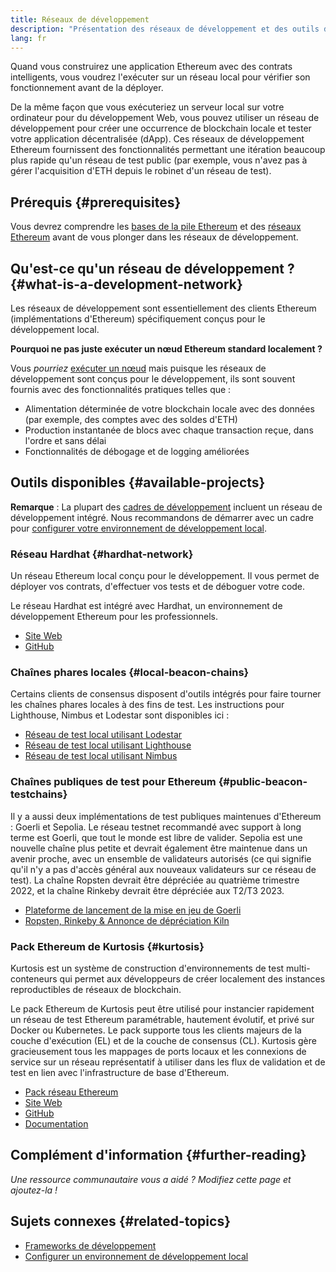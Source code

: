 ```yaml
---
title: Réseaux de développement
description: "Présentation des réseaux de développement et des outils disponibles pour \nconstruire des applications Ethereum."
lang: fr
---
```


Quand vous construirez une application Ethereum avec des contrats intelligents, vous voudrez l'exécuter sur un réseau local pour vérifier son fonctionnement avant de la déployer.

De la même façon que vous exécuteriez un serveur local sur votre ordinateur pour du développement Web, vous pouvez utiliser un réseau de développement pour créer une occurrence de blockchain locale et tester votre application décentralisée (dApp). Ces réseaux de développement Ethereum fournissent des fonctionnalités permettant une itération beaucoup plus rapide qu'un réseau de test public (par exemple, vous n'avez pas à gérer l'acquisition d'ETH depuis le robinet d'un réseau de test).

## Prérequis {#prerequisites}

Vous devrez comprendre les [bases de la pile Ethereum](/developers/docs/ethereum-stack/) et des [réseaux Ethereum](/developers/docs/networks/) avant de vous plonger dans les réseaux de développement.

## Qu'est-ce qu'un réseau de développement ? {#what-is-a-development-network}

Les réseaux de développement sont essentiellement des clients Ethereum (implémentations d'Ethereum) spécifiquement conçus pour le développement local.

**Pourquoi ne pas juste exécuter un nœud Ethereum standard localement ?**

Vous _pourriez_ [ exécuter un nœud](/developers/docs/nodes-and-clients/#running-your-own-node) mais puisque les réseaux de développement sont conçus pour le développement, ils sont souvent fournis avec des fonctionnalités pratiques telles que :

- Alimentation déterminée de votre blockchain locale avec des données (par exemple, des comptes avec des soldes d'ETH)
- Production instantanée de blocs avec chaque transaction reçue, dans l'ordre et sans délai
- Fonctionnalités de débogage et de logging améliorées

## Outils disponibles {#available-projects}

**Remarque** : La plupart des [cadres de développement](/developers/docs/frameworks/) incluent un réseau de développement intégré. Nous recommandons de démarrer avec un cadre pour [configurer votre environnement de développement local](/developers/local-environment/).

### Réseau Hardhat {#hardhat-network}

Un réseau Ethereum local conçu pour le développement. Il vous permet de déployer vos contrats, d'effectuer vos tests et de déboguer votre code.

Le réseau Hardhat est intégré avec Hardhat, un environnement de développement Ethereum pour les professionnels.

- [Site Web](https://hardhat.org/)
- [GitHub](https://github.com/nomiclabs/hardhat)

### Chaînes phares locales {#local-beacon-chains}

Certains clients de consensus disposent d'outils intégrés pour faire tourner les chaînes phares locales à des fins de test. Les instructions pour Lighthouse, Nimbus et Lodestar sont disponibles ici :

- [Réseau de test local utilisant Lodestar](https://chainsafe.github.io/lodestar/contribution/advanced-topics/setting-up-a-testnet#post-merge-local-testnet/)
- [Réseau de test local utilisant Lighthouse](https://lighthouse-book.sigmaprime.io/setup.html#local-testnets)
- [Réseau de test local utilisant Nimbus](https://github.com/status-im/nimbus-eth1/blob/master/fluffy/docs/local_testnet.md)

### Chaînes publiques de test pour Ethereum {#public-beacon-testchains}

Il y a aussi deux implémentations de test publiques maintenues d'Ethereum : Goerli et Sepolia. Le réseau testnet recommandé avec support à long terme est Goerli, que tout le monde est libre de valider. Sepolia est une nouvelle chaîne plus petite et devrait également être maintenue dans un avenir proche, avec un ensemble de validateurs autorisés (ce qui signifie qu'il n'y a pas d'accès général aux nouveaux validateurs sur ce réseau de test). La chaîne Ropsten devrait être dépréciée au quatrième trimestre 2022, et la chaîne Rinkeby devrait être dépréciée aux T2/T3 2023.

- [Plateforme de lancement de la mise en jeu de Goerli](https://goerli.launchpad.ethereum.org/)
- [Ropsten, Rinkeby & Annonce de dépréciation Kiln](https://blog.ethereum.org/2022/06/21/testnet-deprecation)

### Pack Ethereum de Kurtosis {#kurtosis}

Kurtosis est un système de construction d'environnements de test multi-conteneurs qui permet aux développeurs de créer localement des instances reproductibles de réseaux de blockchain.

Le pack Ethereum de Kurtosis peut être utilisé pour instancier rapidement un réseau de test Ethereum paramétrable, hautement évolutif, et privé sur Docker ou Kubernetes. Le pack supporte tous les clients majeurs de la couche d'exécution (EL) et de la couche de consensus (CL). Kurtosis gère gracieusement tous les mappages de ports locaux et les connexions de service sur un réseau représentatif à utiliser dans les flux de validation et de test en lien avec l'infrastructure de base d'Ethereum.

- [Pack réseau Ethereum](https://github.com/kurtosis-tech/ethereum-package)
- [Site Web](https://www.kurtosis.com/)
- [GitHub](https://github.com/kurtosis-tech/kurtosis)
- [Documentation](https://docs.kurtosis.com/)

## Complément d'information {#further-reading}

_Une ressource communautaire vous a aidé ? Modifiez cette page et ajoutez-la !_

## Sujets connexes {#related-topics}

- [Frameworks de développement](/developers/docs/frameworks/)
- [Configurer un environnement de développement local](/developers/local-environment/)
